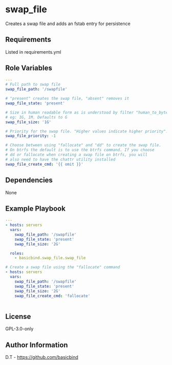 swap_file
=========

Creates a swap file and adds an fstab entry for persistence

Requirements
------------

Listed in requirements.yml

Role Variables
--------------

```yaml
---
# Full path to swap file
swap_file_path: '/swapfile'

# "present" creates the swap file, "absent" removes it
swap_file_state: 'present'

# Size in human readable form as is understood by filter "human_to_bytes"
# eg: 1G, 1M. Defaults to G
swap_file_size: '1G'

# Priority for the swap file. "Higher values indicate higher priority".
swap_file_priority: -1 

# Choose between using "fallocate" and "dd" to create the swap file.
# On btrfs the default is to use the btrfs command. If you choose
# dd or fallocate when creating a swap file on btrfs, you will
# also need to have the chattr utility installed
swap_file_create_cmd: '{{ omit }}'
```

Dependencies
------------

None

Example Playbook
----------------
```yaml
---
- hosts: servers
  vars:
    swap_file_path: '/swapfile'
    swap_file_state: 'present'
    swap_file_size: '2G'

  roles:
    - basicbind.swap_file.swap_file

# Create a swap file using the "fallocate" command
- hosts: servers
  vars:
    swap_file_path: '/swapfile'
    swap_file_state: 'present'
    swap_file_size: '2G'
    swap_file_create_cmd: 'fallocate'
    
```

License
-------

GPL-3.0-only

Author Information
------------------
D.T - https://github.com/basicbind
